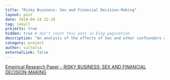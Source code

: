 ```yaml
---
title: "Risky Business: Sex and Financial Decision-Making"
layout: post
date: 2019-04-24 22:10
tag: jekyll
projects: true
hidden: true # don't count this post in blog pagination
description: "An analysis of the effects of Sex and other confounders on financial decision making"
category: project
author: victoria
externalLink: false
---
```



<a href="{{site.url}}/assets/Empirical_Research_Paper.pdf">Empirical Research Paper - RISKY BUSINESS: SEX AND FINANCIAL DECISION-MAKING</a>
<object data="{{ site.url }}/assets/Empirical_Research_Paper.pdf" width="1000" height="1000" type='application/pdf'/>
